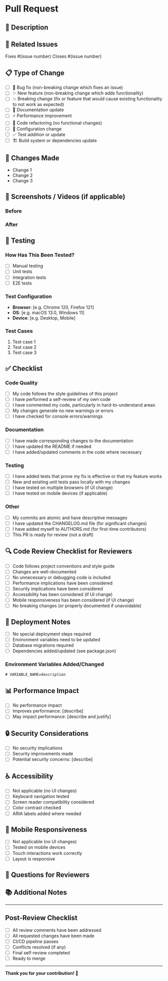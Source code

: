 # Pull Request

## 📝 Description

<!-- Provide a brief description of what this PR does -->

## 🔗 Related Issues

<!-- Link to the issue(s) this PR addresses -->

Fixes #(issue number)
Closes #(issue number)

## 📋 Type of Change

<!-- Check all that apply -->

- [ ] 🐛 Bug fix (non-breaking change which fixes an issue)
- [ ] ✨ New feature (non-breaking change which adds functionality)
- [ ] 💥 Breaking change (fix or feature that would cause existing functionality to not work as expected)
- [ ] 📝 Documentation update
- [ ] ⚡ Performance improvement
- [ ] 🎨 Code refactoring (no functional changes)
- [ ] 🔧 Configuration change
- [ ] ✅ Test addition or update
- [ ] 🏗️ Build system or dependencies update

## 🎯 Changes Made

<!-- Describe your changes in detail -->

- Change 1
- Change 2
- Change 3

## 📸 Screenshots / Videos (if applicable)

<!-- Add screenshots or videos to demonstrate the changes -->

### Before


### After


## 🧪 Testing

### How Has This Been Tested?

<!-- Describe the tests you ran to verify your changes -->

- [ ] Manual testing
- [ ] Unit tests
- [ ] Integration tests
- [ ] E2E tests

### Test Configuration

- **Browser**: [e.g. Chrome 120, Firefox 121]
- **OS**: [e.g. macOS 13.0, Windows 11]
- **Device**: [e.g. Desktop, Mobile]

### Test Cases

<!-- Describe the test cases you've covered -->

1. Test case 1
2. Test case 2
3. Test case 3

## ✅ Checklist

<!-- Check all that apply. Put an `x` in the boxes that are complete -->

### Code Quality

- [ ] My code follows the style guidelines of this project
- [ ] I have performed a self-review of my own code
- [ ] I have commented my code, particularly in hard-to-understand areas
- [ ] My changes generate no new warnings or errors
- [ ] I have checked for console errors/warnings

### Documentation

- [ ] I have made corresponding changes to the documentation
- [ ] I have updated the README if needed
- [ ] I have added/updated comments in the code where necessary

### Testing

- [ ] I have added tests that prove my fix is effective or that my feature works
- [ ] New and existing unit tests pass locally with my changes
- [ ] I have tested on multiple browsers (if UI change)
- [ ] I have tested on mobile devices (if applicable)

### Other

- [ ] My commits are atomic and have descriptive messages
- [ ] I have updated the CHANGELOG.md file (for significant changes)
- [ ] I have added myself to AUTHORS.md (for first-time contributors)
- [ ] This PR is ready for review (not a draft)

## 🔍 Code Review Checklist for Reviewers

<!-- Reviewers can use this checklist -->

- [ ] Code follows project conventions and style guide
- [ ] Changes are well-documented
- [ ] No unnecessary or debugging code is included
- [ ] Performance implications have been considered
- [ ] Security implications have been considered
- [ ] Accessibility has been considered (if UI change)
- [ ] Mobile responsiveness has been considered (if UI change)
- [ ] No breaking changes (or properly documented if unavoidable)

## 🚀 Deployment Notes

<!-- Any special deployment considerations? -->

- [ ] No special deployment steps required
- [ ] Environment variables need to be updated
- [ ] Database migrations required
- [ ] Dependencies added/updated (see package.json)

### Environment Variables Added/Changed

<!-- List any new or changed environment variables -->

```env
# VARIABLE_NAME=description
```

## 📊 Performance Impact

<!-- Describe any performance implications -->

- [ ] No performance impact
- [ ] Improves performance: [describe]
- [ ] May impact performance: [describe and justify]

## 🔒 Security Considerations

<!-- Describe any security implications -->

- [ ] No security implications
- [ ] Security improvements made
- [ ] Potential security concerns: [describe]

## ♿ Accessibility

<!-- If this is a UI change, describe accessibility considerations -->

- [ ] Not applicable (no UI changes)
- [ ] Keyboard navigation tested
- [ ] Screen reader compatibility considered
- [ ] Color contrast checked
- [ ] ARIA labels added where needed

## 📱 Mobile Responsiveness

<!-- If this is a UI change, describe mobile testing -->

- [ ] Not applicable (no UI changes)
- [ ] Tested on mobile devices
- [ ] Touch interactions work correctly
- [ ] Layout is responsive

## 🤔 Questions for Reviewers

<!-- Any specific areas you'd like reviewers to focus on? -->

## 📚 Additional Notes

<!-- Any additional information that reviewers should know -->

---

## Post-Review Checklist

<!-- After reviews, before merging -->

- [ ] All review comments have been addressed
- [ ] All requested changes have been made
- [ ] CI/CD pipeline passes
- [ ] Conflicts resolved (if any)
- [ ] Final self-review completed
- [ ] Ready to merge

---

**Thank you for your contribution! 🎉**
